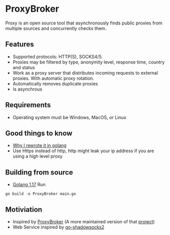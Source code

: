 # ProxyBroker

Proxy is an open source tool that asynchronously finds public proxies from multiple sources and concurrently checks them.

## Features

- Supported protocols: HTTP(S), SOCKS4/5.
- Proxies may be filtered by type, anonymity level, response time, country and status
- Work as a proxy server that distributes incoming requests to external proxies. With automatic proxy rotation.
- Automatically removes duplicate proxies
- Is asynchrous

## Requirements
- Operating system must be Windows, MacOS, or Linux

## Good things to know
- [Why I rewrote it in golang](https://www.baeldung.com/concurrency-principles-patterns#1-goroutines-in-go)
- Use Https instead of http, http might leak your ip address if you are using a high level proxy

## Building from source
- [Golang 1.17](https://golang.org/)
Run
```
go build -o ProxyBroker main.go
```

## Motiviation
- Inspired by [ProxyBroker](https://github.com/constverum/ProxyBroker) (A more maintained version of that [project](https://github.com/bluet/proxybroker2))
- Web Service inspired by [go-shadowsocks2](https://github.com/shadowsocks/go-shadowsocks2)